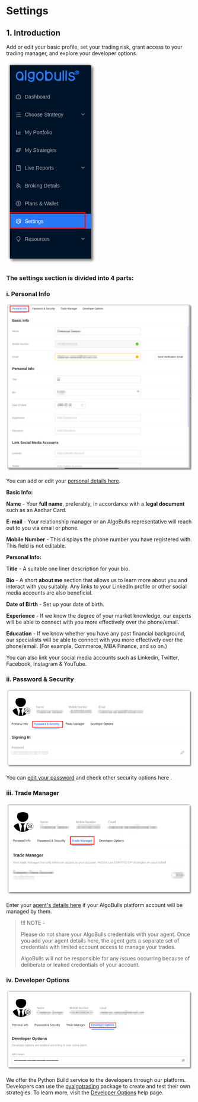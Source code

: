 # Settings

## 1. Introduction

Add or edit your basic profile, set your trading risk, grant access to your trading manager, and explore your developer options.

![Settings](imgs/settings1.png)

### The settings section is divided into 4 parts: 

### **i. Personal Info**

![Settings](imgs/settings2.png)

You can add or edit your [personal details here](https://app.algobulls.com/settings?section=personalInfo).

**Basic Info:**

**Name** - Your **full name**, preferably, in accordance with a **legal document** such as an Aadhar Card.

**E-mail** - Your relationship manager or an AlgoBulls representative will reach out to you via email or phone.

**Mobile Number** - This displays the phone number you have registered with. This field is not editable.

**Personal Info:**

**Title** - A suitable one liner description for your bio.

**Bio** - A short **about me** section that allows us to learn more about you and interact with you suitably. Any links to your LinkedIn profile or other social media accounts are also beneficial.

**Date of Birth** - Set up your date of birth.

**Experience** - If we know the degree of your market knowledge, our experts will be able to connect with you more effectively over the phone/email.

**Education** - If we know whether you have any past financial background, our specialists will be able to connect with you more effectively over the phone/email. (For example, Commerce, MBA Finance, and so on.)

You can also link your social media accounts such as Linkedin, Twitter, Facebook, Instagram & YouTube.

### **ii. Password & Security**

![Settings](imgs/settings3.png)

You can [edit your password](https://app.algobulls.com/settings?section=password%26Security) and check other security options here .


### iii. Trade Manager

![Settings](imgs/settings4.png)

Enter your [agent's details here](https://app.algobulls.com/settings?section=tradeManager) if your AlgoBulls platform account will be managed by them.

>!!! NOTE - 
>
> Please do not share your AlgoBulls credentials with your agent. Once you add your agent details here, the agent gets a separate set of credentials with limited account access to manage your trades.
>    
>AlgoBulls will not be responsible for any issues occurring because of deliberate or leaked credentials of your account.

### iv. Developer Options

![Settings](imgs/settings5.png)

We offer the Python Build service to the developers through our platform. Developers can use the [pyalgotrading](https://github.com/algobulls/pyalgotrading/)  package to create and test their own strategies. To learn more, visit the [Developer Options](../developers.md) help page.
